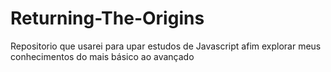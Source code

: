 # Returning-The-Origins
Repositorio que usarei para upar estudos de Javascript afim explorar meus conhecimentos do mais básico ao avançado
